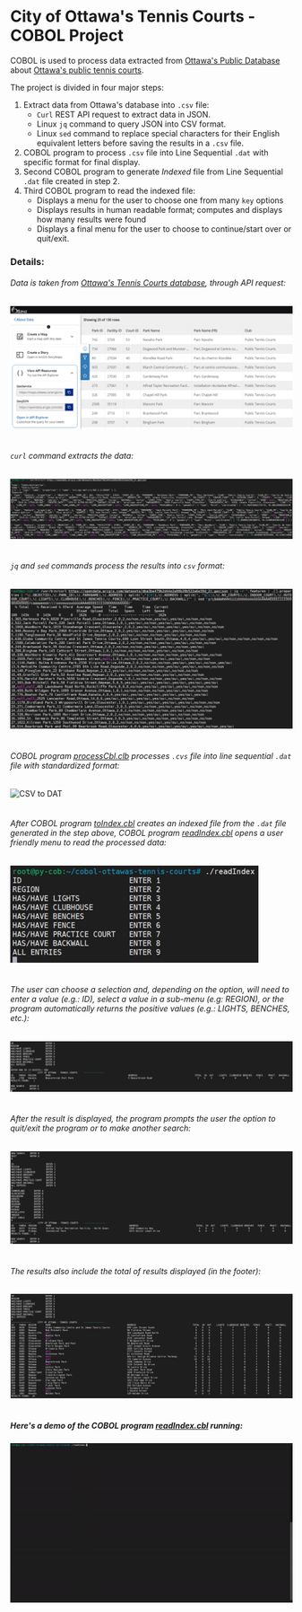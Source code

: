 # City of Ottawa's Tennis Courts - COBOL Project

COBOL is used to process data extracted from [Ottawa's Public Database](https://open.ottawa.ca/) about [Ottawa's public tennis courts](https://open.ottawa.ca/datasets/tennis-courts/explore?location=45.271816%2C-75.773591%2C1.88&showTable=true).

The project is divided in four major steps:
1. Extract data from Ottawa's database into `.csv` file:
   * `Curl` REST API request to extract data in JSON.
   * Linux `jq` command to query JSON into CSV format.
   * Linux `sed` command to replace special characters for their English equivalent letters before saving the results in a `.csv` file.
2. COBOL program to process `.csv` file into Line Sequential `.dat` with specific format for final display.
3. Second COBOL program to generate *Indexed* file from Line Sequential `.dat` file created in step 2.
4. Third COBOL program to read the indexed file:
   * Displays a menu for the user to choose one from many `key` options
   * Displays results in human readable format; computes and displays how many results were found
   * Displays a final menu for the user to choose to continue/start over or quit/exit.

### Details:

###### Data is taken from [Ottawa's Tennis Courts database](https://open.ottawa.ca/datasets/tennis-courts/explore?location=45.271816%2C-75.773591%2C1.88&showTable=true), through API request:  
![Ottawa Database](https://github.com/evertonvolpi/cobol-ottawas-tennis-courts/blob/main/img/otwdata.png?raw=true)
<br/><br/>

###### `curl` command extracts the data:
![Raw JSON](https://github.com/evertonvolpi/cobol-ottawas-tennis-courts/blob/main/img/rawJson.png?raw=true)
<br/><br/>

###### `jq` and `sed` commands process the results into `csv` format:
![JSON to CSV](https://github.com/evertonvolpi/cobol-ottawas-tennis-courts/blob/main/img/jsonToCsv.png?raw=true)
<br/><br/>

###### COBOL program [processCbl.clb](cbl/processCsv.cbl) processes `.cvs` file into line sequential `.dat` file with standardized format:
![CSV to DAT](https://user-images.githubusercontent.com/19538324/124975161-b6b48000-dffb-11eb-848a-a9f74d75ce95.png)
<br/><br/>

###### After COBOL program [toIndex.cbl](cbl/toIndex.cbl) creates an indexed file from the `.dat` file generated in the step above, COBOL program [readIndex.cbl](cbl/readIndex.cbl) opens a user friendly menu to read the processed data:
![Initial Menu](https://github.com/evertonvolpi/cobol-ottawas-tennis-courts/blob/main/img/readIndex1.png?raw=true)
<br/><br/>

###### The user can choose a selection and, depending on the option, will need to enter a value (e.g.: ID), select a value in a sub-menu (e.g: REGION), or the program automatically returns the positive values (e.g.: LIGHTS, BENCHES, etc.):
![ID Selection](https://github.com/evertonvolpi/cobol-ottawas-tennis-courts/blob/main/img/readIndex2.png?raw=true)
<br/><br/>

###### After the result is displayed, the program prompts the user the option to quit/exit the program or to make another search:
![REGION Selection](https://github.com/evertonvolpi/cobol-ottawas-tennis-courts/blob/main/img/readIndex3.png?raw=true)
<br/><br/>

###### The results also include the total of results displayed (in the footer):
![CLUBHOUSE Selection](https://github.com/evertonvolpi/cobol-ottawas-tennis-courts/blob/main/img/readIndex4.png?raw=true)
<br/><br/>

##### Here's a demo of the COBOL program [readIndex.cbl](cbl/readIndex.cbl) running:
![Program running](https://github.com/evertonvolpi/cobol-ottawas-tennis-courts/blob/main/img/programRunning.gif?raw=true)
